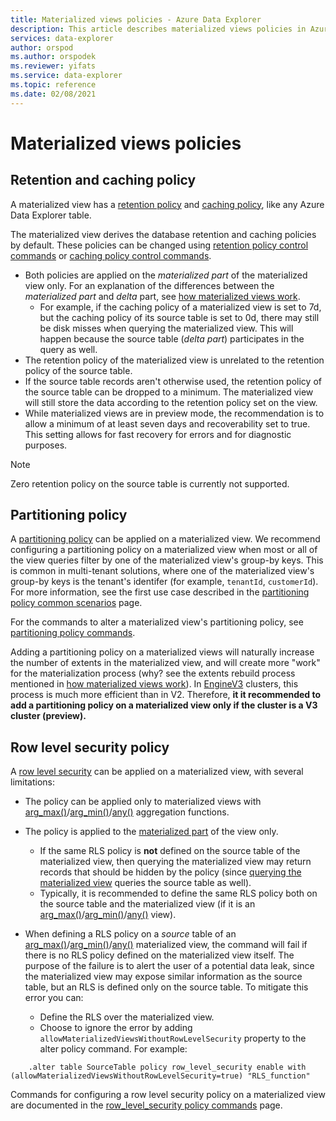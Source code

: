 ```yaml
---
title: Materialized views policies - Azure Data Explorer
description: This article describes materialized views policies in Azure Data Explorer.
services: data-explorer
author: orspod
ms.author: orspodek
ms.reviewer: yifats
ms.service: data-explorer
ms.topic: reference
ms.date: 02/08/2021
---
```


# Materialized views policies

## Retention and caching policy

A materialized view has a [retention policy](../retentionpolicy.md) and [caching policy](../cachepolicy.md), like any Azure Data Explorer table.

The materialized view derives the database retention and caching policies by default. These policies can be changed using [retention policy control commands](../retention-policy.md) or [caching policy control commands](../cache-policy.md).

* Both policies are applied on the *materialized part* of the materialized view only.  For an explanation of the differences between the *materialized part* and *delta* part, see [how materialized views work](materialized-view-overview.md#how-materialized-views-work).
  * For example, if the caching policy of a materialized view is set to 7d, but the caching policy of its source table is set to 0d, there may still be disk misses when querying the materialized view. This will happen because the source table (*delta part*) participates in the query as well.
* The retention policy of the materialized view is unrelated to the retention policy of the source table.
* If the source table records aren't otherwise used, the retention policy of the source table can be dropped to a minimum. The materialized view will still store the data according to the retention policy set on the view.
* While materialized views are in preview mode, the recommendation is to allow a minimum of at least seven days and recoverability set to true. This setting allows for fast recovery for errors and for diagnostic purposes.

> [!NOTE]
> Zero retention policy on the source table is currently not supported.

## Partitioning policy

A [partitioning policy](../partitioningpolicy.md) can be applied on a materialized view. We recommend configuring a partitioning policy on a materialized view when most or all of the view queries filter by one of the materialized view's group-by keys. This is common in multi-tenant solutions, where one of the materialized view's group-by keys is the tenant's identifer (for example, `tenantId`, `customerId`). For more information, see the first use case described in the [partitioning policy common scenarios](../partitioningpolicy.md#common-scenarios) page.

For the commands to alter a materialized view's partitioning policy, see [partitioning policy commands](../partitioning-policy.md#alter-and-alter-merge-policy).

Adding a partitioning policy on a materialized views will naturally increase the number of extents in the materialized view, and will create more "work" for the materialization process (why? see the extents rebuild process mentioned in [how materialized views work](materialized-view-overview.md#how-materialized-views-work)). In [EngineV3](../../../engine-v3.md) clusters, this process is much more efficient than in V2. Therefore, **it it recommended to add a partitioning policy on a materialized view only if the cluster is a V3 cluster (preview).**

## Row level security policy

A [row level security](../rowlevelsecuritypolicy.md) can be applied on a materialized view, with several limitations:

* The policy can be applied only to materialized views with [arg_max()](../../query/arg-max-aggfunction.md)/[arg_min()](../../query/arg-min-aggfunction.md)/[any()](../../query/any-aggfunction.md) aggregation functions.
* The policy is applied to the [materialized part](materialized-view-overview.md#how-materialized-views-work) of the view only.
  * If the same RLS policy is **not** defined on the source table of the materialized view, then querying the materialized view may return records that should be hidden by the policy (since [querying the materialized view](materialized-view-overview.md#materialized-views-queries) queries the source table as well).
  * Typically, it is recommended to define the same RLS policy both on the source table and the materialized view (if it is an [arg_max()](../../query/arg-max-aggfunction.md)/[arg_min()](../../query/arg-min-aggfunction.md)/[any()](../../query/any-aggfunction.md) view).

* When defining a RLS policy on a *source* table of an [arg_max()](../../query/arg-max-aggfunction.md)/[arg_min()](../../query/arg-min-aggfunction.md)/[any()](../../query/any-aggfunction.md) materialized view, the command will fail if there is no RLS policy defined on the materialized view itself. The purpose of the failure is to alert the user of a potential data leak, since the materialized view may expose similar information as the source table, but an RLS is defined only on the source table. To mitigate this error you can:
  * Define the RLS over the materialized view.
  * Choose to ignore the error by adding `allowMaterializedViewsWithoutRowLevelSecurity` property to the alter policy command. For example:

```kusto
    .alter table SourceTable policy row_level_security enable with (allowMaterializedViewsWithoutRowLevelSecurity=true) "RLS_function"
```

Commands for configuring a row level security policy on a materialized view are documented in the [row_level_security policy commands](../row-level-security-policy.md) page.
